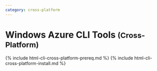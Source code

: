 ```yaml
---
category: cross-platform
---
```


# Windows Azure CLI Tools <small>(Cross-Platform)</small>


{% include html-cli-cross-platform-prereq.md %}
{% include html-cli-cross-platform-install.md %}



